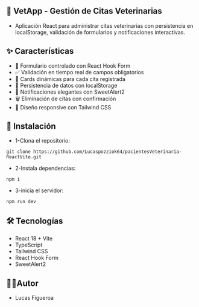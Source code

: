 🐾 VetApp - Gestión de Citas Veterinarias
- 
- Aplicación React para administrar citas veterinarias con persistencia en localStorage, validación de formularios y notificaciones interactivas.

✨ Características
- 
- 📝 Formulario controlado con React Hook Form
- ✅ Validación en tiempo real de campos obligatorios
- 🐶 Cards dinámicas para cada cita registrada
- 💾 Persistencia de datos con localStorage
- 🔔 Notificaciones elegantes con SweetAlert2
- 🗑️ Eliminación de citas con confirmación
- 🎨 Diseño responsive con Tailwind CSS

🚀 Instalación
- 
- 1-Clona el repositorio:
````
git clone https://github.com/Lucaspozziok64/pacientesVeterinaria-ReactVite.git
````
- 2-Instala dependencias:
````
npm i
````
- 3-inicia el servidor:
````
npm run dev
````

🛠️ Tecnologías
- 
- React 18 + Vite
- TypeScript
- Tailwind CSS
- React Hook Form
- SweetAlert2

👨‍💻Autor 
- 
- Lucas Figueroa